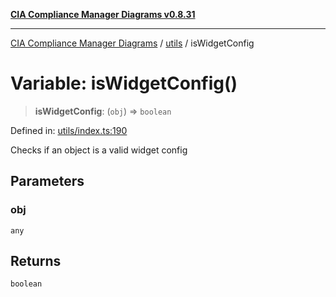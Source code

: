 [**CIA Compliance Manager Diagrams v0.8.31**](../../README.md)

***

[CIA Compliance Manager Diagrams](../../modules.md) / [utils](../README.md) / isWidgetConfig

# Variable: isWidgetConfig()

> **isWidgetConfig**: (`obj`) => `boolean`

Defined in: [utils/index.ts:190](https://github.com/Hack23/cia-compliance-manager/blob/85c025371255f412469ec0119911b7cb143a6212/src/utils/index.ts#L190)

Checks if an object is a valid widget config

## Parameters

### obj

`any`

## Returns

`boolean`
